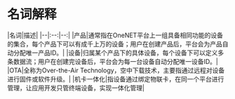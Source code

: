 

# 名词解释

|名词|描述|
|--|:--:|--:|
|产品|通常指在OneNET平台上一组具备相同功能的设备的集合，每个产品下可以有成千上万的设备；用户在创建产品后，平台会为产品自动分配唯一产品ID。|
|设备|归属某个产品下的具体设备，每个设备下可以定义多条数据流；用户在创建完设备后，平台会为每一台设备自动分配唯一设备ID。|
|OTA|全称为Over-the-Air Technology，空中下载技术，主要指通过远程对设备进行固件或软件升级。|
|机卡一体化|指设备通过绑定物联卡，在同一个平台进行管理，让应用开发只管终端设备，实现一体化管理|
